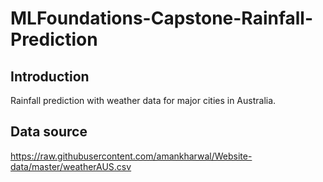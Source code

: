 # MLFoundations-Capstone-Rainfall-Prediction

## Introduction

Rainfall prediction with weather data for major cities in Australia.

## Data source

https://raw.githubusercontent.com/amankharwal/Website-data/master/weatherAUS.csv